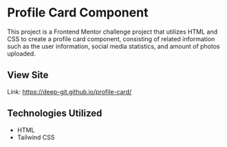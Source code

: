 # Profile Card Component
This project is a Frontend Mentor challenge project that utilizes HTML and CSS to create a profile card component, consisting of related information such as the user information, social media statistics, and amount of photos uploaded.

## View Site
Link: https://deep-git.github.io/profile-card/

## Technologies Utilized
- HTML
- Tailwind CSS
